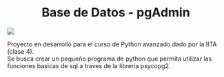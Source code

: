 <h1 align="center">Base de Datos - pgAdmin</h1>
<p align="left">
   <img src="https://img.shields.io/badge/STATUS-EN%20DESAROLLO-green">
</p>
<p>Proyecto en desarrollo para el curso de Python avanzado dado por la IITA (clase 4). </br>
Se busca crear un pequeño programa de python que permita utilizar las funciones basicas de sql a traves de la libreria psycopg2.</p>
